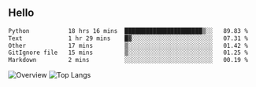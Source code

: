 ## Hello
<!--START_SECTION:waka-->

```txt
Python           18 hrs 16 mins  ██████████████████████▒░░   89.83 %
Text             1 hr 29 mins    █▓░░░░░░░░░░░░░░░░░░░░░░░   07.31 %
Other            17 mins         ▒░░░░░░░░░░░░░░░░░░░░░░░░   01.42 %
GitIgnore file   15 mins         ▒░░░░░░░░░░░░░░░░░░░░░░░░   01.25 %
Markdown         2 mins          ░░░░░░░░░░░░░░░░░░░░░░░░░   00.19 %
```

<!--END_SECTION:waka-->
![Overview](https://github-readme-stats.vercel.app/api?username=Warspitee&count_private=true&include_all_commits=false&card_width=100&title_color=995C55&line_height=27&text_color=885566&bg_color=FFFFFF)
![Top Langs](https://github-readme-stats.vercel.app/api/top-langs/?username=Warspitee&&langs_count=3&card_height=500&card_width=100&title_color=995C55&text_color=885566&bg_color=FFFFFF)
